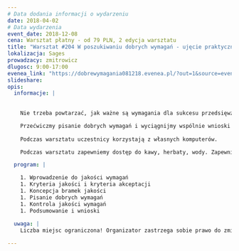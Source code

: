 ```yaml
---
# Data dodania informacji o wydarzeniu
date: 2018-04-02
# Data wydarzenia
event_date: 2018-12-08
cena: Warsztat płatny - od 79 PLN, 2 edycja warsztatu
title: "Warsztat #204 W poszukiwaniu dobrych wymagań - ujęcie praktyczne"
lokalizacja: Sages
prowadzacy: zmitrowicz
dlugosc: 9:00-17:00
evenea_link: "https://dobrewymagania081218.evenea.pl/?out=1&source=event_iframe"
slideshare:
opis:
  informacje: |
    
        
    Nie trzeba powtarzać, jak ważne są wymagania dla sukcesu przedsięwzięć. Nie trzeba przypominać, jakie problemy wynikają ze słabej jakości wymagań. Zamiast rozmawiać o problemach, skupmy się na rozwiązaniach - jak sprawić, by wymagania były lepsze, precyzyjne i odpowiednio dobrze odzwierciedlały potrzeby interesariuszy. 

    Przećwiczmy pisanie dobrych wymagań i wyciągnijmy wspólnie wnioski dotyczące tego, jakich usprawnień potrzeba w naszych organizacjach.
    
    Podczas warsztatu uczestnicy korzystają z własnych komputerów.

    Podczas warsztatu zapewniemy dostęp do kawy, herbaty, wody. Zapewniamy lunch w formie pizzy, w wersji mięsnej oraz wegetariańskiej.

  program: |

    1. Wprowadzenie do jakości wymagań
    1. Kryteria jakości i kryteria akceptacji
    1. Koncepcja bramek jakości
    1. Pisanie dobrych wymagań
    1. Kontrola jakości wymagań
    1. Podsumowanie i wnioski
  
  uwaga: |
    Liczba miejsc ograniczona! Organizator zastrzega sobie prawo do zmiany lokalizacji wydarzenia oraz jego odwołania w przypadku niezgłoszenia się minimalnej liczby uczestników.

---
```

